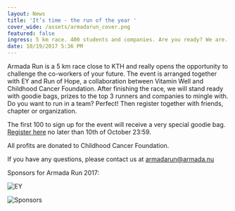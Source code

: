 ```yaml
---
layout: News
title: 'It’s time - the run of the year '
cover_wide: /assets/armadarun_cover.png
featured: false
ingress: 5 km race. 400 students and companies. Are you ready? We are.
date: 10/19/2017 5:36 PM
---
```

Armada Run is a 5 km race close to KTH and really opens the opportunity to challenge the co-workers of your future. The event is arranged together with EY and Run of Hope, a collaboration between Vitamin Well and Childhood Cancer Foundation. After finishing the race, we will stand ready with goodie bags, prizes to the top 3 runners and companies to mingle with. Do you want to run in a team? Perfect! Then register together with friends, chapter or organization.

The first 100 to sign up for the event will receive a very special goodie bag. [Register here](https://ais.armada.nu/fairs/2017/events/20/signup) no later than 10th of October 23:59.

All profits are donated to Childhood Cancer Foundation.

If you have any questions, please contact us at armadarun@armada.nu

Sponsors for Armada Run 2017:

![EY](https://armada.nu/assets/ey.png)

![Sponsors](https://armada.nu/assets/spons.png)
